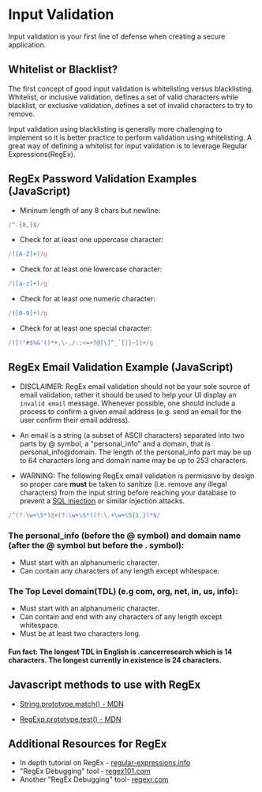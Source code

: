 <!-- Last updated 9-25-19 -->

# Input Validation 

Input validation is your first line of defense when creating a secure application.  

## Whitelist or Blacklist? 

The first concept of good input validation is whitelisting versus blacklisting. Whitelist, or inclusive validation, defines a set of valid characters while blacklist, or exclusive validation, defines a set of invalid characters to try to remove. 

Input validation using blacklisting is generally more challenging to implement so it is better practice to perform validation using whitelisting. A great way of defining a whitelist for input validation is to leverage Regular Expressions(RegEx). 

## RegEx Password Validation Examples (JavaScript)

- Mininum length of any 8 chars but newline: 
```javascript
/^.{8,}$/
```

- Check for at least one uppercase character: 
```javascript
/([A-Z]+)/g
```

- Check for at least one lowercase character:
```javascript
/([a-z]+)/g
```

- Check for at least one numeric character: 
```javascript
/([0-9]+)/g
```

- Check for at least one special character:
```javascript
/([!"#$%&'()*+,\-./:;<=>?@[\]^_`{|}~])+/g
```

## RegEx Email Validation Example (JavaScript)

- DISCLAIMER: RegEx email validation should not be your sole source of email validation, rather it should be used to help your UI display an `invalid email` message. Whenever possible, one should include a process to confirm a given email address (e.g. send an email for the user confirm their email address).

- An email is a string (a subset of ASCII characters) separated into two parts by @ symbol, a "personal_info" and a domain, that is personal_info@domain. The length of the personal_info part may be up to 64 characters long and domain name may be up to 253 characters.

- WARNING: The following RegEx email validation is permissive by design so proper care **must** be taken to sanitize (i.e. remove any illegal characters) from the input string before reaching your database to prevent a [SQL injection](https://www.owasp.org/index.php/SQL_Injection) or similar injection attacks.  

```javascript
/^(?:\w+\S*)@+(?:\w+\S*)(?:\.+\w+\S{1,})*$/
```

### The personal_info (before the @ symbol) and domain name (after the @ symbol but before the . symbol):

- Must start with an alphanumeric character.
- Can contain any characters of any length except whitespace.

### The Top Level domain(TDL) (e.g com, org, net, in, us, info): 
- Must start with an alphanumeric character.
- Can contain and end with any characters of any length except whitespace.
- Must be at least two characters long.

#### Fun fact: The longest TDL in English is .cancerresearch which is 14 characters. The longest currently in existence is 24 characters.

## Javascript methods to use with RegEx

- [String.prototype.match() - MDN](https://developer.mozilla.org/en-US/docs/Web/JavaScript/Reference/Global_Objects/String/match)

- [RegExp.prototype.test() - MDN](https://developer.mozilla.org/en-US/docs/Web/JavaScript/Reference/Global_Objects/String/match)

## Additional Resources for RegEx

- In depth tutorial on RegEx - [regular-expressions.info](https://www.regular-expressions.info/tutorial.html)
- "RegEx Debugging" tool - [regex101.com ](https://regex101.com/)
- Another "RegEx Debugging" tool- [regexr.com](https://regexr.com/)
